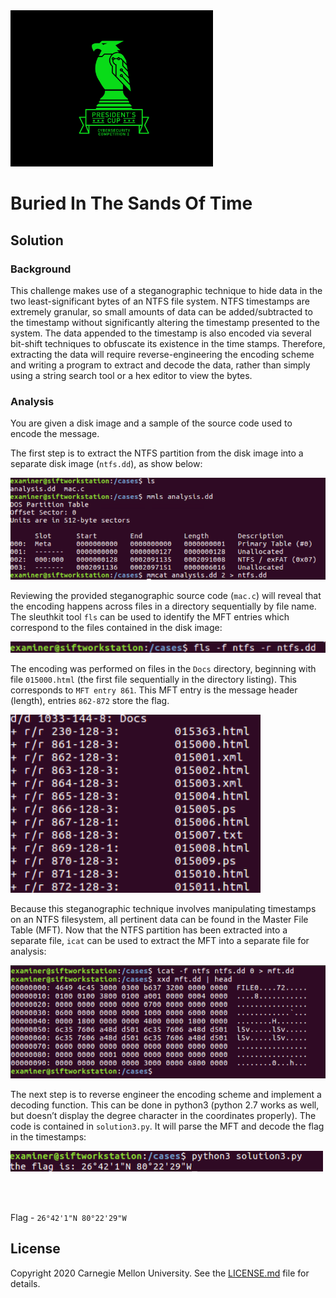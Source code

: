 <img src="../../../logo.png" height="250px">

# Buried In The Sands Of Time

## Solution

### Background
This challenge makes use of a steganographic technique to hide data in the two least-significant bytes of an NTFS file system. NTFS timestamps are extremely granular, so small amounts of data can be added/subtracted to the timestamp without significantly altering the timestamp presented to the system. The data appended to the timestamp is also encoded via several bit-shift techniques to obfuscate its existence in the time stamps. Therefore, extracting the data will require reverse-engineering the encoding scheme and writing a program to extract and decode the data, rather than simply using a string search tool or a hex editor to view the bytes. 


### Analysis
You are given a disk image and a sample of the source code used to encode the message. 

The first step is to extract the NTFS partition from the disk image into a separate disk image (`ntfs.dd`), as show below:

<img src="screenshots/Picture1.png">

Reviewing the provided steganographic source code (`mac.c`) will reveal that the encoding happens across files in a directory sequentially by file name. The sleuthkit tool `fls` can be used to identify the MFT entries which correspond to the files contained in the disk image:

<img src="screenshots/Picture2.png">

The encoding was performed on files in the `Docs` directory, beginning with file `015000.html` (the first file sequentially in the directory listing). This corresponds to `MFT entry 861`. This MFT entry is the message header (length), entries `862-872` store the flag.  

<img src="screenshots/Picture3.png">

Because this steganographic technique involves manipulating timestamps on an NTFS filesystem, all pertinent data can be found in the Master File Table (MFT). Now that the NTFS partition has been extracted into a separate file, `icat` can be used to extract the MFT into a separate file for analysis:

<img src="screenshots/Picture4.png">
 

The next step is to reverse engineer the encoding scheme and implement a decoding function. This can be done in python3 (python 2.7 works as well, but doesn’t display the degree character in the coordinates properly). The code is contained in `solution3.py`. It will parse the MFT and decode the flag in the timestamps:
 
<img src="screenshots/Picture5.png">


<br><br>

Flag - `26°42'1"N 80°22'29"W`

## License
Copyright 2020 Carnegie Mellon University. See the [LICENSE.md](../../../LICENSE.md) file for details.